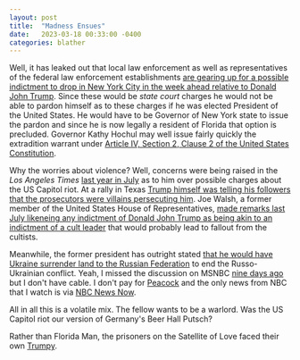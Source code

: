 ```yaml
---
layout: post
title:  "Madness Ensues"
date:   2023-03-18 00:33:00 -0400
categories: blather
---
```

Well, it has leaked out that local law enforcement as well as representatives of the federal law enforcement establishments [are gearing up for a possible indictment to drop in New York City in the week ahead relative to Donald John Trump](https://web.archive.org/web/20230318002208/https://www.nbcnews.com/politics/donald-trump/law-enforcement-agencies-are-prepping-possible-trump-indictment-early-rcna75493).  Since these would be *state court* charges he would not be able to pardon himself as to these charges if he was elected President of the United States.  He would have to be Governor of New York state to issue the pardon and since he is now legally a resident of Florida that option is precluded.  Governor Kathy Hochul may well issue fairly quickly the extradition warrant under [Article IV, Section 2, Clause 2 of the United States Constitution](https://web.archive.org/web/20230115185005/https://constitution.congress.gov/constitution/article-4/).  

Why the worries about violence?  Well, concerns were being raised in the *Los Angeles Times* [last year in July](https://web.archive.org/web/20220818231611/https://www.latimes.com/opinion/letters-to-the-editor/story/2022-07-26/trump-charged-jan-6-possible-civil-war) as to him over possible charges about the US Capitol riot.  At a rally in Texas [Trump himself was telling his followers that the prosecutors were villains persecuting him](https://web.archive.org/web/20230307001022/https://www.huffpost.com/entry/trump-protests-prosecution_n_61f60c9ee4b02de5f51a0c4a).  Joe Walsh, a former member of the United States House of Representatives, [made remarks last July likeneing any indictment of Donald John Trump as being akin to an indictment of a cult leader](https://web.archive.org/web/20221230140433/https://www.newsweek.com/joe-walsh-warns-major-violence-if-donald-trump-indicted-january-6-capitol-riots-1725601) that would probably lead to fallout from the cultists. 

Meanwhile, the former president has outright stated [that he would have Ukraine surrender land to the Russian Federation](https://web.archive.org/web/20230315023902/https://news.yahoo.com/fox-news-edits-trump-saying-210420818.html) to end the Russo-Ukrainian conflict.  Yeah, I missed the discussion on MSNBC [nine days ago](https://archive.org/details/MSNBCW_20230310_030000_The_Last_Word_With_Lawrence_ODonnell/start/2801/end/3248.5) but I don't have cable.  I don't pay for [Peacock](https://en.wikipedia.org/wiki/Peacock_(streaming_service)) and the only news from NBC that I watch is via [NBC News Now](https://web.archive.org/web/20230317135428/https://www.nbcnews.com/now).

All in all this is a volatile mix.  The fellow wants to be a warlord.  Was the US Capitol riot our version of Germany's Beer Hall Putsch?

Rather than Florida Man, the prisoners on the Satellite of Love faced their own [Trumpy](https://youtu.be/cW-5qrwsiOI).
